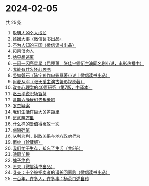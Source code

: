 # 2024-02-05

共 25 条

<!-- BEGIN WEREAD -->
<!-- 最后更新时间 2024-02-05 08:30:01 +0800 -->
1. [聪明人的个人成长](https://weread.qq.com/web/bookDetail/a6932fd0813ab6f21g018afa)
1. [婚姻大事（微信读书出品）](https://weread.qq.com/web/bookDetail/d4f32b20813ab87fdg01979d)
1. [不为人知的三国（微信读书出品）](https://weread.qq.com/web/bookDetail/84932580813ab87c1g0116af)
1. [阳间借命人](https://weread.qq.com/web/bookDetail/ade32200813ab80e6g012a21)
1. [她只想逃离](https://weread.qq.com/web/bookDetail/14032f30813ab87bdg0171be)
1. [一闪一闪亮星星（屈楚萧、张佳宁领衔主演同名剧小说，电影热播中）](https://weread.qq.com/web/bookDetail/04f32820813ab8807g0105ec)
1. [我能有什么坏心思呢](https://weread.qq.com/web/bookDetail/3a232840727df32b3a27408)
1. [坚如磐石（陈宇创作电影原著小说｜微信读书出品）](https://weread.qq.com/web/bookDetail/b3432ab0813ab87e0g018931)
1. [阿麦从军（张天爱主演古装影视原著）](https://weread.qq.com/web/bookDetail/0ec32820813ab7bcdg010c85)
1. [改变心理学的40项研究（第7版，中译本）](https://weread.qq.com/web/bookDetail/fe3325b0813ab6c04g012a12)
1. [赵玉平说职场智慧](https://weread.qq.com/web/bookDetail/8d832280813ab72bbg017413)
1. [星期六晚我们去散步吧](https://weread.qq.com/web/bookDetail/d59326c0813ab7bbdg017221)
1. [罗杰疑案](https://weread.qq.com/web/bookDetail/2ce329305b1dca2ceb95926)
1. [我们生活在巨大的差距里](https://weread.qq.com/web/bookDetail/286329405b40f728668c477)
1. [海底两万里](https://weread.qq.com/web/bookDetail/aad321e07268789aaade032)
1. [什么样的爱值得勇敢一次](https://weread.qq.com/web/bookDetail/27c32ac0813ab77d1g016ff1)
1. [病隙碎笔](https://weread.qq.com/web/bookDetail/87d32d00715af12587d0237)
1. [以利为利：财政关系与地方政府行为](https://weread.qq.com/web/bookDetail/1e7326a0813ab7b45g014524)
1. [面纱（珍藏版）](https://weread.qq.com/web/bookDetail/7fe32070813ab7684g012bbf)
1. [我们忙于生存，却忘了生活（共8册）](https://weread.qq.com/web/bookDetail/0d032440727b62540d0d2d6)
1. [通房丫鬟](https://weread.qq.com/web/bookDetail/d6532960813ab87fbg017b83)
1. [婢子绝色](https://weread.qq.com/web/bookDetail/79532f10813ab87fbg01661c)
1. [恶夫（微信读书出品）](https://weread.qq.com/web/bookDetail/9f632de0813ab87d9g019472)
1. [寻亲：十个被拐卖者的漫长回家路（微信读书出品）](https://weread.qq.com/web/bookDetail/2f432850813ab87dcg012c19)
1. [一百年，许多人，许多事：杨苡口述自传](https://weread.qq.com/web/bookDetail/ae032550813ab775fg017117)
<!-- END WEREAD -->
